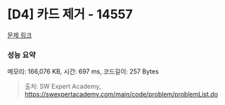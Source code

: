 # [D4] 카드 제거 - 14557 

[문제 링크](https://swexpertacademy.com/main/code/problem/problemDetail.do?contestProbId=AYGt7M5qAbkDFARC) 

### 성능 요약

메모리: 166,076 KB, 시간: 697 ms, 코드길이: 257 Bytes



> 출처: SW Expert Academy, https://swexpertacademy.com/main/code/problem/problemList.do